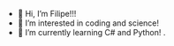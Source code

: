 - 👋 Hi, I’m Filipe!!!
- 👀 I’m interested in coding and science!
- 🌱 I’m currently learning C# and Python!
.

<!---
filrsof/filrsof is a ✨ special ✨ repository because its `README.md` (this file) appears on your GitHub profile.
You can click the Preview link to take a look at your changes.
--->
